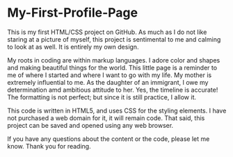 # My-First-Profile-Page
This is my first HTML/CSS project on GitHub. 
As much as I do not like staring at a picture of myself, this project is sentimental to me and calming to look at as well.
It is entirely my own design.

My roots in coding are within markup languages. I adore color and shapes and making beautiful things for the world. 
This little page is a reminder to me of where I started and where I want to go with my life.
My mother is extremely influential to me. As the daughter of an immigrant, I owe my 
determination amd ambitious attitude to her.
Yes, the timeline is accurate! The formatting is not perfect; but since it is still practice, I allow it. 

This code is written in HTML5, and uses CSS for the styling elements. 
I have not purchased a web domain for it, it will remain code.
That said, this project can be saved and opened using any web browser. 

If you have any questions about the content or the code, please let me know. Thank you for reading.
